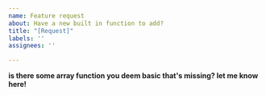 ```yaml
---
name: Feature request
about: Have a new built in function to add?
title: "[Request]"
labels: ''
assignees: ''

---
```


**is there some array function you deem basic that's missing? let me know here!**
